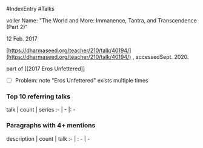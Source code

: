 #IndexEntry #Talks 

voller Name: "The World and More: Immanence, Tantra, and Transcendence (Part 2)"

12 Feb. 2017

[https://dharmaseed.org/teacher/210/talk/40194/](https://dharmaseed.org/teacher/210/talk/40194/) , accessedSept. 2020.

part of [[2017 Eros Unfettered]]
- [ ] Problem: note "Eros Unfettered" exists multiple times
### Top 10 referring talks
talk | count | series
:- | - |: -

### Paragraphs with 4+ mentions
description | count | talk
:- | : - | -

